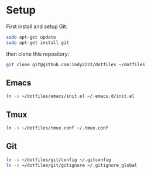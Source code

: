 Setup
=====

First install and setup Git:

```bash
sudo apt-get update
sudo apt-get install git
```

then clone this repository:

```bash
git clone git@github.com:Indy2222/dotfiles ~/dotfiles
```

Emacs
-----

```bash
ln -s ~/dotfiles/emacs/init.el ~/.emacs.d/init.el
```

Tmux
----

```bash
ln -s ~/dotfiles/tmux.conf ~/.tmux.conf
```

Git
---

```bash
ln -s ~/dotfiles/git/config ~/.gitconfig
ln -s ~/dotfiles/git/gitignore ~/.gitignore_global
```
